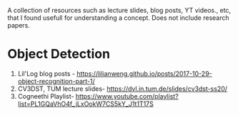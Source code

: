 A collection of resources such as lecture slides, blog posts, YT videos., etc, that I found usefull for understanding a concept. Does not include research papers.

# Object Detection
1. Lil'Log blog posts - <https://lilianweng.github.io/posts/2017-10-29-object-recognition-part-1/>
2. CV3DST, TUM lecture slides- <https://dvl.in.tum.de/slides/cv3dst-ss20/>
3. Cogneethi Playlist- https://www.youtube.com/playlist?list=PL1GQaVhO4f_jLxOokW7CS5kY_J1t1T17S

